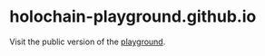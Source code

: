 # holochain-playground.github.io

Visit the public version of the [playground](holochain-playground.github.io).
